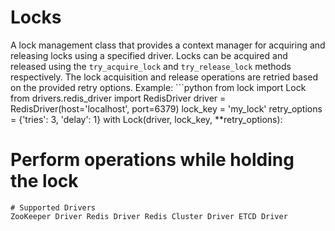 # Locks
A lock management class that provides a context manager for acquiring and releasing locks using a specified driver. Locks can be acquired and released using the `try_acquire_lock` and 
`try_release_lock` methods respectively. The lock acquisition and release operations are retried based on the provided retry options. Example: ```python from lock import Lock from 
drivers.redis_driver import RedisDriver driver = RedisDriver(host='localhost', port=6379) lock_key = 'my_lock' retry_options = {'tries': 3, 'delay': 1} with Lock(driver, lock_key, 
**retry_options):
# Perform operations while holding the lock
```
# Supported Drivers
ZooKeeper Driver Redis Driver Redis Cluster Driver ETCD Driver
